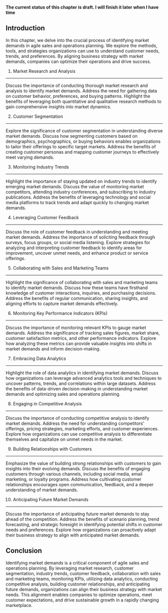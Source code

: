 **The current status of this chapter is draft. I will finish it later when I have time**

Introduction
------------

In this chapter, we delve into the crucial process of identifying market demands in agile sales and operations planning. We explore the methods, tools, and strategies organizations can use to understand customer needs, trends, and preferences. By aligning business strategy with market demands, companies can optimize their operations and drive success.

1. Market Research and Analysis
-------------------------------

Discuss the importance of conducting thorough market research and analysis to identify market demands. Address the need for gathering data on customer behavior, preferences, and buying patterns. Highlight the benefits of leveraging both quantitative and qualitative research methods to gain comprehensive insights into market dynamics.

2. Customer Segmentation
------------------------

Explore the significance of customer segmentation in understanding diverse market demands. Discuss how segmenting customers based on demographics, psychographics, or buying behaviors enables organizations to tailor their offerings to specific target markets. Address the benefits of creating customer personas and mapping customer journeys to effectively meet varying demands.

3. Monitoring Industry Trends
-----------------------------

Highlight the importance of staying updated on industry trends to identify emerging market demands. Discuss the value of monitoring market competitors, attending industry conferences, and subscribing to industry publications. Address the benefits of leveraging technology and social media platforms to track trends and adapt quickly to changing market demands.

4. Leveraging Customer Feedback
-------------------------------

Discuss the role of customer feedback in understanding and meeting market demands. Address the importance of soliciting feedback through surveys, focus groups, or social media listening. Explore strategies for analyzing and interpreting customer feedback to identify areas for improvement, uncover unmet needs, and enhance product or service offerings.

5. Collaborating with Sales and Marketing Teams
-----------------------------------------------

Highlight the significance of collaborating with sales and marketing teams to identify market demands. Discuss how these teams have firsthand knowledge of customer interactions, inquiries, and purchasing decisions. Address the benefits of regular communication, sharing insights, and aligning efforts to capture market demands effectively.

6. Monitoring Key Performance Indicators (KPIs)
-----------------------------------------------

Discuss the importance of monitoring relevant KPIs to gauge market demands. Address the significance of tracking sales figures, market share, customer satisfaction metrics, and other performance indicators. Explore how analyzing these metrics can provide valuable insights into shifts in market demands and inform decision-making.

7. Embracing Data Analytics
---------------------------

Highlight the role of data analytics in identifying market demands. Discuss how organizations can leverage advanced analytics tools and techniques to uncover patterns, trends, and correlations within large datasets. Address the benefits of data-driven decision-making in understanding market demands and optimizing sales and operations planning.

8. Engaging in Competitive Analysis
-----------------------------------

Discuss the importance of conducting competitive analysis to identify market demands. Address the need for understanding competitors' offerings, pricing strategies, marketing efforts, and customer experiences. Explore how organizations can use competitive analysis to differentiate themselves and capitalize on unmet needs in the market.

9. Building Relationships with Customers
----------------------------------------

Emphasize the value of building strong relationships with customers to gain insights into their evolving demands. Discuss the benefits of engaging customers through various channels, including social media, email marketing, or loyalty programs. Address how cultivating customer relationships encourages open communication, feedback, and a deeper understanding of market demands.

10. Anticipating Future Market Demands
--------------------------------------

Discuss the importance of anticipating future market demands to stay ahead of the competition. Address the benefits of scenario planning, trend forecasting, and strategic foresight in identifying potential shifts in customer needs and preferences. Explore how organizations can proactively adapt their business strategy to align with anticipated market demands.

Conclusion
----------

Identifying market demands is a critical component of agile sales and operations planning. By leveraging market research, customer segmentation, industry trends, customer feedback, collaboration with sales and marketing teams, monitoring KPIs, utilizing data analytics, conducting competitive analysis, building customer relationships, and anticipating future demands, organizations can align their business strategy with market needs. This alignment enables companies to optimize operations, meet customer expectations, and drive sustainable growth in a rapidly changing marketplace.
